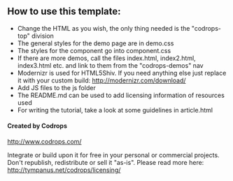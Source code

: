 ## How to use this template:

- Change the HTML as you wish, the only thing needed is the "codrops-top" division
- The general styles for the demo page are in demo.css
- The styles for the component go into component.css
- If there are more demos, call the files index.html, index2.html, index3.html etc. and link to them from the "codrops-demos" nav
- Modernizr is used for HTML5Shiv. If you need anything else just replace it with your custom build: http://modernizr.com/download/
- Add JS files to the js folder
- The README.md can be used to add licensing information of resources used
- For writing the tutorial, take a look at some guidelines in article.html

#### Created by Codrops

http://www.codrops.com/

Integrate or build upon it for free in your personal or commercial projects. Don't republish, redistribute or sell it "as-is". Please read more here: http://tympanus.net/codrops/licensing/


